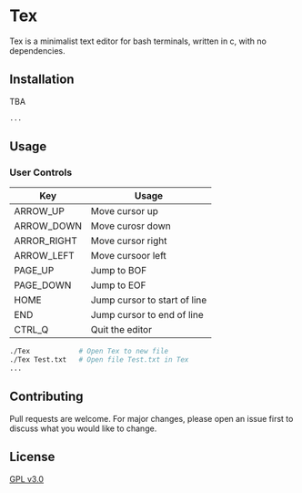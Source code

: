 # Tex

Tex is a minimalist text editor for bash terminals, written in c, with no dependencies.

## Installation

TBA

```bash
...
```

## Usage
  ### User Controls
  Key |  Usage
  ----|-------
  ARROW_UP   | Move cursor up
  ARROW_DOWN | Move curosr down
  ARROR_RIGHT| Move cursor right
  ARROW_LEFT | Move cursoor left
  PAGE_UP    | Jump to BOF
  PAGE_DOWN  | Jump to EOF
  HOME       | Jump cursor to start of line
  END        | Jump cursor to end of line
  CTRL_Q     | Quit the editor

  ```bash
  ./Tex            # Open Tex to new file
  ./Tex Test.txt   # Open file Test.txt in Tex
  ...
  ```

## Contributing
Pull requests are welcome. For major changes, please open an issue first to discuss what you would like to change.

## License
[GPL v3.0](https://choosealicense.com/licenses/gpl-3.0/)

